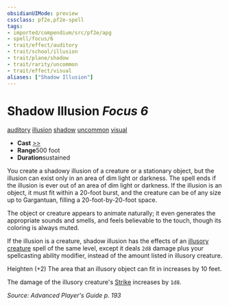 ```yaml
---
obsidianUIMode: preview
cssclass: pf2e,pf2e-spell
tags:
- imported/compendium/src/pf2e/apg
- spell/focus/6
- trait/effect/auditory
- trait/school/illusion
- trait/plane/shadow
- trait/rarity/uncommon
- trait/effect/visual
aliases: ["Shadow Illusion"]
---
```

# Shadow Illusion *Focus 6*   
[auditory](auditory.md)  [illusion](illusion.md)  [shadow](rules/traits/shadow.md)  [uncommon](uncommon.md)  [visual](visual.md)  

- **Cast** [>>](chapter-9-playing-the-game.md#Actions "Two-Action") 
- **Range**500 foot
- **Duration**sustained

You create a shadowy illusion of a creature or a stationary object, but the illusion can exist only in an area of dim light or darkness. The spell ends if the illusion is ever out of an area of dim light or darkness. If the illusion is an object, it must fit within a 20-foot burst, and the creature can be of any size up to Gargantuan, filling a 20-foot-by-20-foot space.

The object or creature appears to animate naturally; it even generates the appropriate sounds and smells, and feels believable to the touch, though its coloring is always muted.

If the illusion is a creature, shadow illusion has the effects of an [illusory creature](illusory-creature.md) spell of the same level, except it deals `2d8` damage plus your spellcasting ability modifier, instead of the amount listed in illusory creature.

Heighten (+2) The area that an illusory object can fit in increases by 10 feet.

The damage of the illusory creature's [Strike](strike.md) increases by `1d8`.

*Source: Advanced Player's Guide p. 193*